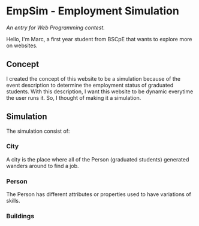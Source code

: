 # EmpSim - Employment Simulation
_An entry for Web Programming contest._

Hello, I'm Marc, a first year student from BSCpE that wants to explore more on websites.

## Concept
I created the concept of this website to be a simulation because of the event description to determine the employment status of graduated students. With this description, I want this website to be dynamic everytime the user runs it. So, I thought of making it a simulation.

## Simulation
The simulation consist of:
### City
A city is the place where all of the Person (graduated students) generated wanders around to find a job.
### Person
The Person has different attributes or properties used to have variations of skills.

### Buildings
